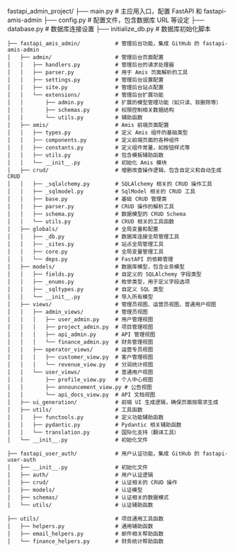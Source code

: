 fastapi_admin_project/
    ├── main.py                       # 主应用入口，配置 FastAPI 和 fastapi-amis-admin
    ├── config.py                     # 配置文件，包含数据库 URL 等设定
    ├── database.py                   # 数据库连接设置
    ├── initialize_db.py              # 数据库初始化脚本

    ├── fastapi_amis_admin/           # 管理后台功能，集成 GitHub 的 fastapi-amis-admin
    │   ├── admin/                    # 管理后台页面配置
    │   │   ├── handlers.py           # 管理后台的请求处理器
    │   │   ├── parser.py             # 用于 Amis 页面解析的工具
    │   │   ├── settings.py           # 管理后台设置配置
    │   │   ├── site.py               # 管理后台站点配置
    │   │   └── extensions/           # 管理后台扩展功能
    │   │       ├── admin.py          # 扩展的模型管理功能（如只读、软删除等）
    │   │       ├── schemas.py        # 权限控制相关数据结构
    │   │       └── utils.py          # 辅助函数
    │   ├── amis/                     # Amis 前端页面配置
    │   │   ├── types.py              # 定义 Amis 组件的基础类型
    │   │   ├── components.py         # 定义前端页面的各种组件
    │   │   ├── constants.py          # 定义组件常量，如按钮样式等
    │   │   ├── utils.py              # 包含模板辅助函数
    │   │   └── __init__.py           # 初始化 Amis 模块
    │   ├── crud/                     # 增删改查操作逻辑，包含自定义和自动生成 CRUD
    │   │   ├── _sqlalchemy.py        # SQLAlchemy 相关的 CRUD 操作工具
    │   │   ├── _sqlmodel.py          # SqlModel 相关的 CRUD 工具
    │   │   ├── base.py               # 基础 CRUD 管理类
    │   │   ├── parser.py             # CRUD 操作的解析工具
    │   │   ├── schema.py             # 数据模型的 CRUD Schema
    │   │   └── utils.py              # CRUD 相关的工具函数
    │   ├── globals/                  # 全局变量和配置
    │   │   ├── _db.py                # 数据库连接全局管理工具
    │   │   ├── _sites.py             # 站点全局管理工具
    │   │   ├── core.py               # 全局变量管理工具
    │   │   └── deps.py               # FastAPI 的依赖管理
    │   ├── models/                   # 数据库模型，包含业务模型
    │   │   ├── fields.py             # 自定义的 SQLAlchemy 字段类型
    │   │   ├── _enums.py             # 枚举类型，用于定义字段选项
    │   │   ├── _sqltypes.py          # 自定义 SQL 类型
    │   │   └── __init__.py           # 导入所有模型
    │   ├── views/                    # 管理员视图、运营员视图、普通用户视图
    │   │   ├── admin_views/          # 管理员视图
    │   │   │   ├── user_admin.py     # 用户管理视图
    │   │   │   ├── project_admin.py  # 项目管理视图
    │   │   │   ├── api_admin.py      # API 管理视图
    │   │   │   └── finance_admin.py  # 财务管理视图
    │   │   ├── operator_views/       # 运营专员视图
    │   │   │   ├── customer_view.py  # 客户管理视图
    │   │   │   └── revenue_view.py   # 分润统计视图
    │   │   └── user_views/           # 普通用户视图
    │   │       ├── profile_view.py   # 个人中心视图
    │   │       ├── announcement_view.py # 公告视图
    │   │       └── api_docs_view.py  # API 文档视图
    │   ├── ui_generation/            # 前端 UI 生成逻辑，确保页面按需求生成
    │   ├── utils/                    # 工具函数
    │   │   ├── functools.py          # 定义功能辅助函数
    │   │   ├── pydantic.py           # Pydantic 相关辅助函数
    │   │   └── translation.py        # 国际化支持（翻译工具）
    │   └── __init__.py               # 初始化文件

    ├── fastapi_user_auth/            # 用户认证功能，集成 GitHub 的 fastapi-user-auth
    │   ├── __init__.py               # 初始化文件
    │   ├── auth/                     # 用户认证逻辑
    │   ├── crud/                     # 认证相关的 CRUD 操作
    │   ├── models/                   # 认证模型
    │   ├── schemas/                  # 认证相关的数据模式
    │   └── utils/                    # 认证辅助函数

    ├── utils/                        # 项目通用工具函数
    │   ├── helpers.py                # 通用辅助函数
    │   ├── email_helpers.py          # 邮件相关帮助函数
    │   └── finance_helpers.py        # 财务统计帮助函数